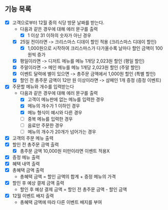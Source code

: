 ## 기능 목록
- [x] 고객으로부터 12월 중의 식당 방문 날짜를 받는다.
  - 다음과 같은 경우에 대해 에러 문구를 출력
    - [x] 1 이상 31 이하의 숫자가 아닌 경우
  - [x] 25일 전이라면 -> 크리스마스 디데이 할인 적용 (크리스마스 디데이 할인)
    - [x] 1,000원으로 시작하여 크리스마스가 다가올수록 날마다 할인 금액이 100원씩 증가
  - [x] 평일이라면 -> 디저트 메뉴를 메뉴 1개당 2,023원 할인 (평일 할인)
  - [x] 주말이라면 -> 메인 메뉴를 메뉴 1개당 2,023원 할인 (주말 할인)
  - [x] 이벤트 달력에 별이 있으면 -> 총주문 금액에서 1,000원 할인 (특별 할인)
  - [x] 할인 전 총주문 금액이 12만 원 이상이라면 -> 샴페인 1개 증정 (증정 이벤트)
- [x] 주문할 메뉴와 개수를 입력받는다
  - 다음과 같은 경우에 대해 에러 문구를 출력
    - [x] 고객이 메뉴판에 없는 메뉴를 입력한 경우
    - [x] 메뉴의 개수가 1 이하인 경우
    - [x] 메뉴 형식이 예시와 다른 경우
    - [ ] 중복 메뉴를 입력한 경우
    - [ ] 음료만 주문한 경우
    - [ ] 메뉴의 개수가 20개가 넘어가는 경우
- [x] 고객의 주문 메뉴 출력
- [x] 할인 전 총주문 금액 출력
  - [x] 총주문 금액 10,000원 미만이라면 이벤트 적용X
- [x] 증정 메뉴 출력
- [x] 혜택 내역 출력
- [x] 총혜택 금액 출력
  - 총혜택 금액 = 할인 금액의 합계 + 증정 메뉴의 가격
- [x] 할인 후 예상 결제 금액 출력
  - 할인 후 예상 결제 금액 = 할인 전 총주문 금액 - 할인 금액
- [x] 12월 이벤트 배지 출력
  - 총혜택 금액에 따라 다른 이벤트 배지를 부여